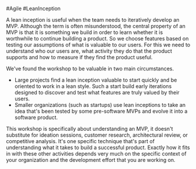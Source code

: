 #Agile #LeanInception 

A lean inception is useful when the team needs to iteratively develop an MVP. Although the term is often misunderstood, the central property of an MVP is that it is something we build in order to learn whether it is worthwhile to continue building a product. So we choose features based on testing our assumptions of what is valuable to our users. For this we need to understand who our users are, what activity they do that the product supports and how to measure if they find the product useful.

We've found the workshop to be valuable in two main circumstances.

- Large projects find a lean inception valuable to start quickly and be oriented to work in a lean style. Such a start build early iterations designed to discover and test what features are truly valued by their users.
- Smaller organizations (such as startups) use lean inceptions to take an idea that's been tested by some pre-software MVPs and evolve it into a software product.

This workshop is specifically about understanding an MVP, it doesn't substitute for ideation sessions, customer research, architectural review, or competitive analysis. It's one specific technique that's part of understanding what it takes to build a successful product. Exactly how it fits in with these other activities depends very much on the specific context of your organization and the development effort that you are working on.